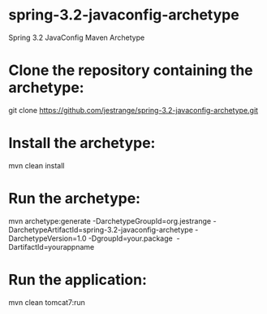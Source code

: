 spring-3.2-javaconfig-archetype
===============================

Spring 3.2 JavaConfig Maven Archetype

Clone the repository containing the archetype:
==============================
git clone https://github.com/jestrange/spring-3.2-javaconfig-archetype.git

Install the archetype:
==============================
mvn clean install

Run the archetype:
==============================
mvn archetype:generate -DarchetypeGroupId=org.jestrange -DarchetypeArtifactId=spring-3.2-javaconfig-archetype -DarchetypeVersion=1.0 -DgroupId=your.package  -DartifactId=yourappname

Run the application:
==============================
mvn clean tomcat7:run
